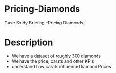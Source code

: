 # Pricing-Diamonds
Case Study Briefing –Pricing Diamonds
# Description
- We have a dataset of roughly 300 diamonds
- We have the price, carats and other KPIs
- understand how carats influence Diamond Prices
